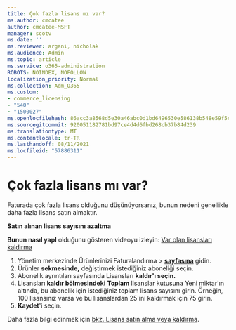```yaml
---
title: Çok fazla lisans mı var?
ms.author: cmcatee
author: cmcatee-MSFT
manager: scotv
ms.date: ''
ms.reviewer: argani, nicholak
ms.audience: Admin
ms.topic: article
ms.service: o365-administration
ROBOTS: NOINDEX, NOFOLLOW
localization_priority: Normal
ms.collection: Adm_O365
ms.custom:
- commerce_licensing
- "540"
- "1500027"
ms.openlocfilehash: 86acc3a8568d5e30a46abc0d1bd6496530e586138b548e59f5c212bc0006c783
ms.sourcegitcommit: 920051182781bd97ce4d4d6fbd268cb37b84d239
ms.translationtype: MT
ms.contentlocale: tr-TR
ms.lasthandoff: 08/11/2021
ms.locfileid: "57886311"
---
```

# <a name="too-many-licenses"></a>Çok fazla lisans mı var?

Faturada çok fazla lisans olduğunu düşünüyorsanız, bunun nedeni genellikle daha fazla lisans satın almaktır.
  
**Satın alınan lisans sayısını azaltma**

**Bunun nasıl yapl** olduğunu gösteren videoyu izleyin: [Var olan lisansları kaldırma](https://go.microsoft.com/fwlink/p/?linkid=2154938)
  
1. Yönetim merkezinde Ürünlerinizi Faturalandırma  \> **[sayfasına](https://go.microsoft.com/fwlink/p/?linkid=842054)** gidin.
2. Ürünler **sekmesinde,** değiştirmek istediğiniz aboneliği seçin.
3. Abonelik ayrıntıları sayfasında Lisansları **kaldır'ı seçin.**
4. Lisansları **kaldır bölmesindeki** **Toplam** lisanslar  kutusuna Yeni miktar'ın altında, bu abonelik için istediğiniz toplam lisans sayısını girin. Örneğin, 100 lisansınız varsa ve bu lisanslardan 25'ini kaldırmak için 75 girin.
5. **Kaydet**'i seçin.

Daha fazla bilgi edinmek için [bkz. Lisans satın alma veya kaldırma](https://docs.microsoft.com/microsoft-365/commerce/licenses/buy-licenses).